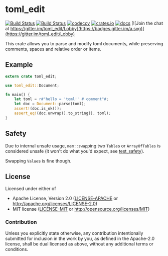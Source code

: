 # toml_edit

[![Build Status](https://img.shields.io/travis/ordian/toml_edit/master.svg?label=linux%20%26%20osx)](https://travis-ci.org/ordian/toml_edit)
[![Build Status](https://ci.appveyor.com/api/projects/status/github/ordian/toml_edit?svg=true)](https://ci.appveyor.com/project/ordian/toml-edit/branch/master)
[![codecov](https://codecov.io/gh/ordian/toml_edit/branch/master/graph/badge.svg)](https://codecov.io/gh/ordian/toml_edit)
[![crates.io](https://img.shields.io/crates/v/toml_edit.svg)](https://crates.io/crates/toml_edit)
[![docs](https://docs.rs/toml_edit/badge.svg)](https://docs.rs/toml_edit/badge.svg)
[![Join the chat at https://gitter.im/toml_edit/Lobby](https://badges.gitter.im/a.svg)](https://gitter.im/toml_edit/Lobby)


This crate allows you to parse and modify toml
documents, while preserving comments, spaces and
relative order or items.

## Example

```rust
extern crate toml_edit;

use toml_edit::Document;

fn main() {
    let toml = r#"hello = 'toml!' # comment"#;
    let doc = Document::parse(toml);
    assert!(doc.is_ok());
    assert_eq!(doc.unwrap().to_string(), toml);
}
```

## Safety

Due to internal unsafe usage, `mem::swap`ping two `Table`s or `ArrayOfTables` is considered unsafe 
(it won't do what you'd expect, see [test_safety](./tests/test_safety.rs)).

Swapping `Value`s is fine though.

## License

Licensed under either of

- Apache License, Version 2.0 ([LICENSE-APACHE](LICENSE-APACHE) or http://apache.org/licenses/LICENSE-2.0)
- MIT license ([LICENSE-MIT](LICENSE-MIT) or http://opensource.org/licenses/MIT)

### Contribution

Unless you explicitly state otherwise, any contribution intentionally submitted for inclusion in the work by you, as defined in the Apache-2.0 license, shall be dual licensed as above, without any additional terms or conditions.
